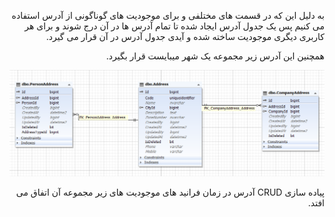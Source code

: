 <div align="right" dir="rtl">


به دلیل این که در قسمت های مختلفی و برای موجودیت های گوناگونی از آدرس استفاده می کنیم پس یک جدول آدرس ایجاد شده تا تمام آدرس ها در آن درج شوند و برای هر کاربری دیگری موجودیت ساخته شده و آیدی جدول آدرس در آن قرار می گیرد.

همچنین این آدرس زیر مجموعه یک شهر میبایست قرار بگیرد.

![](Address.PNG)

پیاده سازی CRUD آدرس در زمان فرانید های موجودیت های زیر مجموعه آن اتفاق می افتد.

</div>